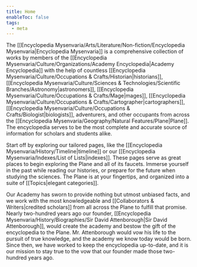 ```yaml
---
title: Home
enableToc: false
tags:
  - meta
---
```


The [[Encyclopedia Mysenvaria/Arts/Literature/Non-fiction/Encyclopedia Mysenvaria|Encyclopedia Mysenvaria]] is a comprehensive collection of works by members of the [[Encyclopedia Mysenvaria/Culture/Organizations/Academy Encyclopedia|Academy Encyclopedia]] with the help of countless [[Encyclopedia Mysenvaria/Culture/Occupations & Crafts/Historian|historians]], [[Encyclopedia Mysenvaria/Culture/Sciences & Technologies/Scientific Branches/Astronomy|astronomers]], [[Encyclopedia Mysenvaria/Culture/Occupations & Crafts/Mage|mages]], [[Encyclopedia Mysenvaria/Culture/Occupations & Crafts/Cartographer|cartographers]], [[Encyclopedia Mysenvaria/Culture/Occupations & Crafts/Biologist|biologists]], adventurers, and other occupants from across the [[Encyclopedia Mysenvaria/Geography/Natural Features/Plane|Plane]]. The encyclopedia serves to be the most complete and accurate source of information for scholars and students alike.

Start off by exploring our tailored pages, like the [[Encyclopedia Mysenvaria/History/Timeline|timeline]] or our [[Encyclopedia Mysenvaria/Indexes/List of Lists|indexes]]. These pages serve as great places to begin exploring the Plane and all of its faucets. Immerse yourself in the past while reading our histories, or prepare for the future when studying the sciences. The Plane is at your fingertips, and organized into a suite of [[Topics|elegant categories]].

Our Academy has sworn to provide nothing but utmost unbiased facts, and we work with the most knowledgeable and [[Collaborators & Writers|credited scholars]] from all across the Plane to fulfill that promise. Nearly two-hundred years ago our founder, [[Encyclopedia Mysenvaria/History/Biographies/Sir David Attenborough|Sir David Attenborough]], would create the academy and bestow the gift of the encyclopedia to the Plane. Mr. Attenborough would vow his life to the pursuit of true knowledge, and the academy we know today would be born. Since then, we have worked to keep the encyclopedia up-to-date, and it is our mission to stay true to the vow that our founder made those two-hundred years ago.